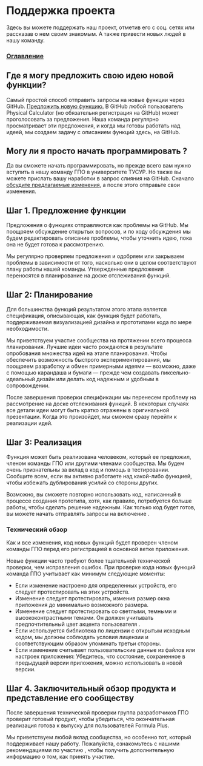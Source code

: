 # Поддержка проекта

Здесь вы можете поддержать наш проект, отметив его с соц. сетях или рассказав о нем своим знакомым. А также привести новых людей в нашу команду.

### [Оглавление](index.md)

## Где я могу предложить свою идею новой функции?

Самый простой способ отправить запросы на новые функции через GitHub. [Предложить новую функцию.](https://github.com/DSD-Games/Physical-Calculator/issues/new) В GitHub любой пользователь Physical Calculator (но обязательня регистрация на GitHub) может проголосовать за предложения. Наша команда регулярно просматривает эти предложения, и когда мы готовы работать над идеей, мы создаем задачу с описанием функций здесь, на GitHub.

## Могу ли я просто начать программировать ?

Да вы сможете начать программировать, но прежде всего вам нужно вступить в нашу команду ГПО в университете ТУСУР. Но также вы можете прислать вашу наработки в запрос слияния на GitHub. Сначало [обсудите предлагаемые изменения](https://github.com/DSD-Games/Physical-Calculator/issues/new), а после этого отправьте свои изменения.

## Шаг 1. Предложение функции
Предложения о функциях отправляются как проблемы на GitHub. Мы поощряем обсуждение открытых вопросов, и по ходу обсуждения мы будем редактировать описание проблемы, чтобы уточнить идею, пока она не будет готова к рассмотрению.

Мы регулярно проверяем предложения и одобряем или закрываем проблемы в зависимости от того, насколько они в целом соответствуют плану работы нашей команды. Утвержденные предложения переносятся в планирование на доске отслеживания функций.

## Шаг 2: Планирование
Для большинства функций результатом этого этапа является спецификация, описывающая, как функция будет работать, поддерживаемая визуализацией дизайна и прототипами кода по мере необходимости. 

Мы приветствуем участие сообщества на протяжении всего процесса планирования. Лучшие идеи часто рождаются в результате опробования множества идей на этапе планирования. Чтобы обеспечить возможность быстрого экспериментирования, мы поощряем разработку и обмен примерными идеями — возможно, даже с помощью карандаша и бумаги — прежде чем создавать пиксельно-идеальный дизайн или делать код надежным и удобным в сопровождении.

После завершения проверки спецификации мы перенесем проблему на рассмотрение на доске отслеживания функций. В некоторых случаях все детали идеи могут быть кратко отражены в оригинальной презентации. Когда это произойдет, мы сможем сразу перейти к реализации идей.

## Шаг 3: Реализация
Функция может быть реализована человеком, который ее предложил, членом команды ГПО или другими членами сообщества. Мы будем очень признательны за вклад в код и помощь в тестировании. Сообщите всем, если вы активно работаете над какой-либо функцией, чтобы избежать дублирования усилий со стороны других.

Возможно, вы сможете повторно использовать код, написанный в процессе создания прототипа, хотя, как правило, потребуется больше работы, чтобы сделать решение надежным. Как только код будет готов, вы можете начать отправлять запросы на включение .

### Технический обзор
Как и все изменения, код новых функций будет проверен членом команды ГПО перед его регистрацией в основной ветке приложения.

Новые функции часто требуют более тщательной технической проверки, чем исправления ошибок. При проверке кода новых функций команда ГПО учитывает как минимум следующие моменты:

- Если изменение настроено для определенных устройств, его следует протестировать на этих устройств.
- Изменение следует протестировать, изменив размер окна приложения до минимально возможного размера.
- Изменение следует протестировать со светлыми, темными и высококонтрастными темами. Он должен учитывать предпочтительный цвет акцента пользователя .
- Если используется библиотека по лицензии с открытым исходным кодом, мы должны соблюдать условия лицензии и соответствующим образом упоминать третьи стороны.
- Если изменение считывает пользовательские данные из файлов или настроек приложения:
Убедитесь, что состояние, сохраненное в предыдущей версии приложения, можно использовать в новой версии.
## Шаг 4. Заключительный обзор продукта и представление его сообществу
После завершения технической проверки группа разработчиков ГПО проверит готовый продукт, чтобы убедиться, что окончательная реализация готова к выпуску для пользователей Formula Plus.


Мы приветствуем любой вклад сообщества, но особенно тот, который поддерживает нашу работу. Пожалуйста, ознакомьтесь с нашими рекомендациями по участию , чтобы получить дополнительную информацию о том, как принять участие.